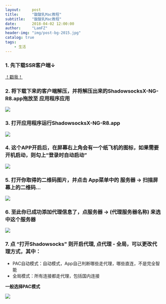 ```yaml
---
layout:     post
title:      "酸酸乳Mac教程"
subtitle:   "酸酸乳Mac教程"
date:       2018-04-02 12:00:00
author:     "LamFZ"
header-img: "img/post-bg-2015.jpg"
catalog: true
tags:
    - 生活
---
```


### 1. 先下载SSR客户端↓

[！戳我！](https://raw.githubusercontent.com/linfangzhi/linfangzhi.github.io/master/less/ShadowsocksX-NG-R8.zip)

### 2. 将下载下来的客户端解压，并将解压出来的ShadowsocksX-NG-R8.app拖放至 应用程序应用

![](http://ww1.sinaimg.cn/large/0060lm7Tly1fpydc3w991j30du0be76r.jpg)

### 3. 打开应用程序运行ShadowsocksX-NG-R8.app

![](http://ww2.sinaimg.cn/large/0060lm7Tly1fpydc3n52dj30jg0gldh6.jpg)

### 4. 这个APP开启后，在屏幕右上角会有一个纸飞机的图标，如果需要开机启动，则勾上“登录时自动启动”

![](http://ww4.sinaimg.cn/large/0060lm7Tly1fpydc4nc4yj30fd0b5gnr.jpg)

### 5. 打开你取得的二维码图片，并点击 App菜单中的 服务器 -> 扫描屏幕上的二维码...

![](http://ww3.sinaimg.cn/large/0060lm7Tly1fpydc559inj30jg0duwiq.jpg)

### 6. 至此你已成功添加代理信息了，点服务器 -> (代理服务器名称) 来选中这个服务器

![](http://ww2.sinaimg.cn/large/0060lm7Tly1fpydc3sd9fj30c40asq4t.jpg)

### 7. 点 “打开Shadowsocks" 则开启代理, 点代理 - 全局，可以更改代理方式，其中：

* PAC自动模式：自动模式，App自己判断哪些走代理，哪些直连，不是完全智能
* 全局模式：所有连接都走代理，包括国内连接

**一般选择PAC模式**

![](http://ww3.sinaimg.cn/large/0060lm7Tly1fpydc3o9rrj30av07bjss.jpg)

